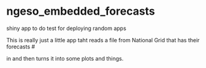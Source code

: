 # ngeso_embedded_forecasts
shiny app to do test for deploying random apps


This is really just a little app taht reads a file from National Grid that has their forecasts #

in and then turns it into some plots and things.
